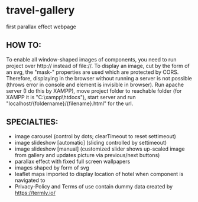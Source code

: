 # travel-gallery
first parallax effect webpage


## HOW TO:

To enable all window-shaped images of components, you need to run project over http:// instead of file://. To display an image, cut by the form of an svg, the "mask-" properties are used which are protected by CORS. Therefore, displaying in the browser without running a server is not possible (throws error in console and element is invisible in browser). Run apache server (I do this by XAMPP), move project folder to reachable folder (for XAMPP it is "C:\xampp\htdocs"), start server and run "localhost/{foldername}/{filename}.html" for the url.


## SPECIALTIES:

- image carousel (control by dots; clearTimeout to reset settimeout)
- image slideshow [automatic] (sliding controlled by settimeout)
- image slideshow [manual] (customized slider shows up-scaled image from gallery and updates picture via previous/next buttons)
- parallax effect with fixed full screen wallpapers
- images shaped by form of svg
- leaflet maps imported to display location of hotel when component is navigated to
- Privacy-Policy and Terms of use contain dummy data created by https://termly.io/